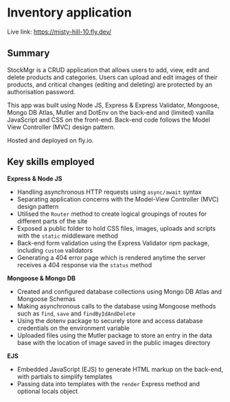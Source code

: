 # Inventory application

Live link: https://misty-hill-10.fly.dev/

## Summary

StockMgr is a CRUD application that allows users to add, view, edit and delete products and categories. Users can upload and edit images of their products, and critical changes (editing and deleting) are protected by an authorisation password.

This app was built using Node JS, Express & Express Validator, Mongoose, Mongo DB Atlas, Mutler and DotEnv on the back-end and (limited) vanilla JavaScript and CSS on the front-end. Back-end code follows the Model View Controller (MVC) design pattern.

Hosted and deployed on fly.io.

## Key skills employed

**Express & Node JS**

- Handling asynchronous HTTP requests using `async/await` syntax
- Separating application concerns with the Model-View Controller (MVC) design pattern
- Utilised the `Router` method to create logical groupings of routes for different parts of the site
- Exposed a public folder to hold CSS files, images, uploads and scripts with the `static` middleware method
- Back-end form validation using the Express Validator npm package, including `custom` validators
- Generating a 404 error page which is rendered anytime the server receives a 404 response via the `status` method

**Mongoose & Mongo DB**

- Created and configured database collections using Mongo DB Atlas and Mongoose Schemas
- Making asynchronous calls to the database using Mongoose methods such as `find`, `save` and `findByIdAndDelete`
- Using the dotenv package to securely store and access database credentials on the environment variable
- Uploaded files using the Mutler package to store an entry in the data base with the location of image saved in the public images directory

**EJS**

- Embedded JavaScript (EJS) to generate HTML markup on the back-end, with partials to simplify templates
- Passing data into templates with the `render` Express method and optional locals object
